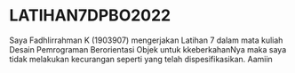 # LATIHAN7DPBO2022
Saya Fadhlirrahman K (1903907) mengerjakan Latihan 7 dalam mata kuliah Desain Pemrograman Berorientasi Objek untuk kkeberkahanNya maka saya tidak melakukan kecurangan seperti yang telah dispesifikasikan. Aamiin
